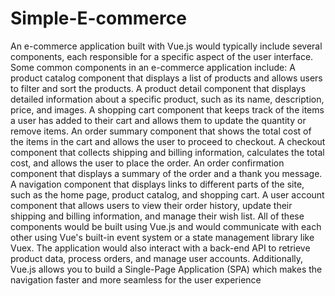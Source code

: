 # Simple-E-commerce

An e-commerce application built with Vue.js would typically include several components, each responsible for a specific aspect of the user interface. Some common components in an e-commerce application include:
A product catalog component that displays a list of products and allows users to filter and sort the products.
A product detail component that displays detailed information about a specific product, such as its name, description, price, and images.
A shopping cart component that keeps track of the items a user has added to their cart and allows them to update the quantity or remove items.
An order summary component that shows the total cost of the items in the cart and allows the user to proceed to checkout.
A checkout component that collects shipping and billing information, calculates the total cost, and allows the user to place the order.
An order confirmation component that displays a summary of the order and a thank you message.
A navigation component that displays links to different parts of the site, such as the home page, product catalog, and shopping cart.
A user account component that allows users to view their order history, update their shipping and billing information, and manage their wish list.
All of these components would be built using Vue.js and would communicate with each other using Vue's built-in event system or a state management library like Vuex. The application would also interact with a back-end API to retrieve product data, process orders, and manage user accounts.
Additionally, Vue.js allows you to build a Single-Page Application (SPA) which makes the navigation faster and more seamless for the user experience
